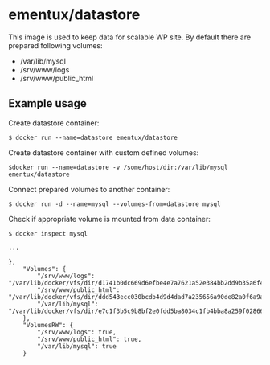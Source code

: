 ementux/datastore
=================

This image is used to keep data for scalable WP site. By default there are prepared following volumes:

- /var/lib/mysql
- /srv/www/logs
- /srv/www/public_html

Example usage
-------------

Create datastore container:

`$ docker run --name=datastore ementux/datastore`

Create datastore container with custom defined volumes:

`$docker run --name=datastore -v /some/host/dir:/var/lib/mysql ementux/datastore`

Connect prepared volumes to another container:

`$ docker run -d --name=mysql --volumes-from=datastore mysql`

Check if appropriate volume is mounted from data container:

```
$ docker inspect mysql

...

},
    "Volumes": {
        "/srv/www/logs": "/var/lib/docker/vfs/dir/d1741b0dc669d6efbe4e7a7621a52e384bb2dd9b35a6f400aa64844b3ffcacfc",
        "/srv/www/public_html": "/var/lib/docker/vfs/dir/ddd543ecc030bcdb4d9d4dad7a235656a90de82a0f6a9ae607fca618dc3df23d",
        "/var/lib/mysql": "/var/lib/docker/vfs/dir/e7c1f3b5c9b8bf2e0fdd5ba8034c1fb4bba8a259f028668bafb1025fb366ba8b"
    },
    "VolumesRW": {
        "/srv/www/logs": true,
        "/srv/www/public_html": true,
        "/var/lib/mysql": true
    }
```
